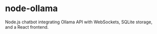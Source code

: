 # node-ollama
Node.js chatbot integrating Ollama API with WebSockets, SQLite storage, and a React frontend.
